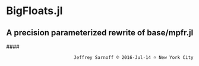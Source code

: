 # BigFloats.jl
## A precision parameterized rewrite of base/mpfr.jl

####<p align="right">`Jeffrey Sarnoff © 2016˗Jul˗14 ≏ New York City`</p>


